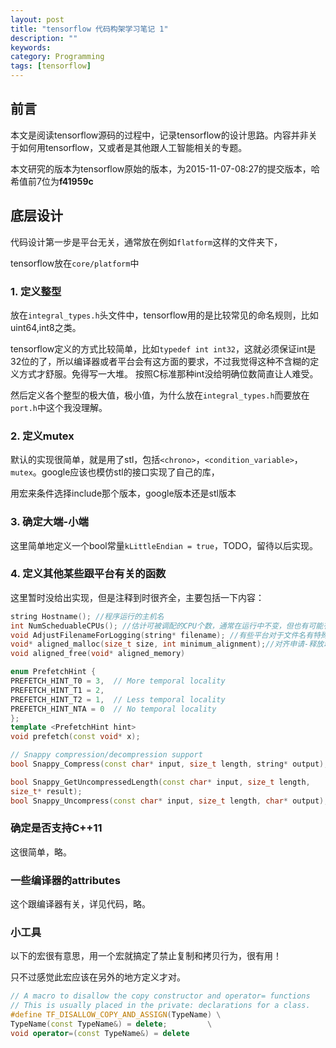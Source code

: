 ```yaml
---
layout: post
title: "tensorflow 代码构架学习笔记 1"
description: ""
keywords:
category: Programming
tags: [tensorflow]
---
```


## 前言
本文是阅读tensorflow源码的过程中，记录tensorflow的设计思路。内容并非关于如何用tensorflow，又或者是其他跟人工智能相关的专题。

本文研究的版本为tensorflow原始的版本，为2015-11-07-08:27的提交版本，哈希值前7位为**f41959c**

## 底层设计
代码设计第一步是平台无关，通常放在例如`flatform`这样的文件夹下，

tensorflow放在`core/platform`中

### 1. 定义整型
放在`integral_types.h`头文件中，tensorflow用的是比较常见的命名规则，比如uint64,int8之类。

tensorflow定义的方式比较简单，比如`typedef int int32`，这就必须保证int是32位的了，所以编译器或者平台会有这方面的要求，不过我觉得这种不含糊的定义方式才舒服。免得写一大堆。
按照C标准那种int没给明确位数简直让人难受。

然后定义各个整型的极大值，极小值，为什么放在`integral_types.h`而要放在`port.h`中这个我没理解。

### 2. 定义mutex
默认的实现很简单，就是用了stl，包括`<chrono>`，`<condition_variable>`，`mutex`。google应该也模仿stl的接口实现了自己的库，

用宏来条件选择include那个版本，google版本还是stl版本

### 3. 确定大端-小端
这里简单地定义一个bool常量`kLittleEndian = true`，TODO，留待以后实现。

### 4. 定义其他某些跟平台有关的函数
这里暂时没给出实现，但是注释到时很齐全，主要包括一下内容：

```cpp
string Hostname(); //程序运行的主机名
int NumScheduableCPUs(); //估计可被调配的CPU个数，通常在运行中不变，但也有可能有cluster(集群)管理软件动态调整
void AdjustFilenameForLogging(string* filename); //有些平台对于文件名有特殊要求，所以用此函数调整文件名
void* aligned_malloc(size_t size, int minimum_alignment);//对齐申请-释放动态内存
void aligned_free(void* aligned_memory)

enum PrefetchHint {
PREFETCH_HINT_T0 = 3,  // More temporal locality
PREFETCH_HINT_T1 = 2,
PREFETCH_HINT_T2 = 1,  // Less temporal locality
PREFETCH_HINT_NTA = 0  // No temporal locality
};
template <PrefetchHint hint>
void prefetch(const void* x);

// Snappy compression/decompression support
bool Snappy_Compress(const char* input, size_t length, string* output);

bool Snappy_GetUncompressedLength(const char* input, size_t length,
size_t* result);
bool Snappy_Uncompress(const char* input, size_t length, char* output);
```

### 确定是否支持C++11
这很简单，略。

### 一些编译器的attributes
这个跟编译器有关，详见代码，略。

### 小工具
以下的宏很有意思，用一个宏就搞定了禁止复制和拷贝行为，很有用！

只不过感觉此宏应该在另外的地方定义才对。

```cpp
// A macro to disallow the copy constructor and operator= functions
// This is usually placed in the private: declarations for a class.
#define TF_DISALLOW_COPY_AND_ASSIGN(TypeName) \
TypeName(const TypeName&) = delete;         \
void operator=(const TypeName&) = delete
```
